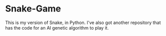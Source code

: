 # Snake-Game
This is my version of Snake, in Python. I've also got another repository that has the code for an AI genetic algorithm to play it.
